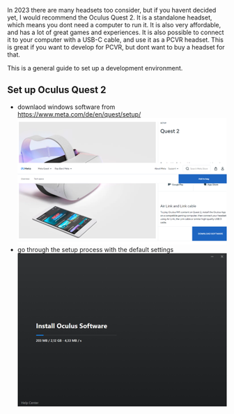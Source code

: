 In 2023 there are many headsets too consider, but if you havent decided yet, I would recommend the Oculus Quest 2. It is a standalone headset, which means you dont need a computer to run it. It is also very affordable, and has a lot of great games and experiences. It is also possible to connect it to your computer with a USB-C cable, and use it as a PCVR headset. This is great if you want to develop for PCVR, but dont want to buy a headset for that.

This is a general guide to set up a development environment.

## Set up Oculus Quest 2
- downlaod windows software from https://www.meta.com/de/en/quest/setup/
![downlaod software meta quest 2](/assets/img/blog/2023-11-18-setting-up-vr-development-environment/quest2software.png)
- go through the setup process with the default settings
![quest2softwareinstallation](/assets/img/blog/2023-11-18-setting-up-vr-development-environment/quest2softwareinstallation.png)
